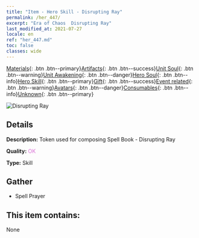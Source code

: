 ```yaml
---
title: "Item - Hero Skill - Disrupting Ray"
permalink: /her_447/
excerpt: "Era of Chaos  Disrupting Ray"
last_modified_at: 2021-07-27
locale: en
ref: "her_447.md"
toc: false
classes: wide
---
```

 [Materials](/Items/){: .btn .btn--primary}[Artifacts](/Items/Artifacts/){: .btn .btn--success}[Unit Soul](/Items/UnitSoul/){: .btn .btn--warning}[Unit Awakening](/Items/UnitAwakening/){: .btn .btn--danger}[Hero Soul](/Items/HeroSoul/){: .btn .btn--info}[Hero Skill](/Items/HeroSkill/){: .btn .btn--primary}[Gift](/Items/Gift/){: .btn .btn--success}[Event related](/Items/Events/){: .btn .btn--warning}[Avatars](/Items/Avatars/){: .btn .btn--danger}[Consumables](/Items/Consumables/){: .btn .btn--info}[Unknown](/Items/Unknown/){: .btn .btn--primary}

 ![Disrupting Ray](/images/t/ps_huimiezhiguang.png)

## Details
 **Description:** Token used for composing Spell Book - Disrupting Ray

 **Quality:** <span style="color: #DA70D6">OK</span>

 **Type:** Skill

## Gather

*    Spell Prayer 

## This item contains:

  None

